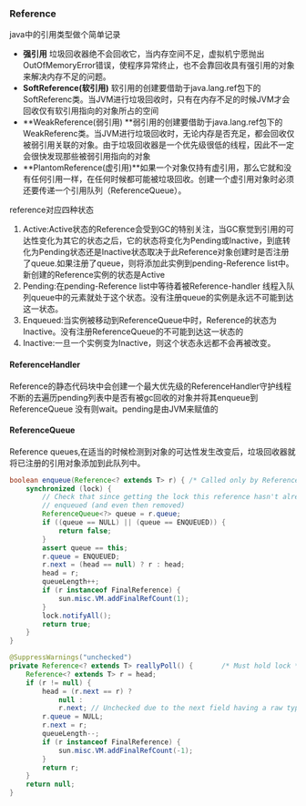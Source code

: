 ### Reference

java中的引用类型做个简单记录

* **强引用** 垃圾回收器绝不会回收它，当内存空间不足，虚拟机宁愿抛出OutOfMemoryError错误，使程序异常终止，也不会靠回收具有强引用的对象来解决内存不足的问题。
*  **SoftReference(软引用)**  软引用的创建要借助于java.lang.ref包下的SoftReferenc类。当JVM进行垃圾回收时，只有在内存不足的时候JVM才会回收仅有软引用指向的对象所占的空间
* **WeakReference(弱引用) **弱引用的创建要借助于java.lang.ref包下的WeakReferenc类。当JVM进行垃圾回收时，无论内存是否充足，都会回收仅被弱引用关联的对象。由于垃圾回收器是一个优先级很低的线程，因此不一定会很快发现那些被弱引用指向的对象
* **PlantomReference(虚引用)**如果一个对象仅持有虚引用，那么它就和没有任何引用一样，在任何时候都可能被垃圾回收。创建一个虚引用对象时必须还要传递一个引用队列（ReferenceQueue）。

reference对应四种状态

1. Active:Active状态的Reference会受到GC的特别关注，当GC察觉到引用的可达性变化为其它的状态之后，它的状态将变化为Pending或Inactive，到底转化为Pending状态还是Inactive状态取决于此Reference对象创建时是否注册了queue.如果注册了queue，则将添加此实例到pending-Reference list中。 新创建的Reference实例的状态是Active
2. Pending:在pending-Reference list中等待着被Reference-handler 线程入队列queue中的元素就处于这个状态。没有注册queue的实例是永远不可能到达这一状态。
3. Enqueued:当实例被移动到ReferenceQueue中时，Reference的状态为Inactive。没有注册ReferenceQueue的不可能到达这一状态的
4. Inactive:一旦一个实例变为Inactive，则这个状态永远都不会再被改变。



#### ReferenceHandler

Reference的静态代码块中会创建一个最大优先级的ReferenceHandler守护线程不断的去遍历pending列表中是否有被gc回收的对象并将其enqueue到ReferenceQueue 没有则wait。pending是由JVM来赋值的





#### ReferenceQueue

Reference queues,在适当的时候检测到对象的可达性发生改变后，垃圾回收器就将已注册的引用对象添加到此队列中。

```java
boolean enqueue(Reference<? extends T> r) { /* Called only by Reference class */
    synchronized (lock) {
        // Check that since getting the lock this reference hasn't already been
        // enqueued (and even then removed)
        ReferenceQueue<?> queue = r.queue;
        if ((queue == NULL) || (queue == ENQUEUED)) {
            return false;
        }
        assert queue == this;
        r.queue = ENQUEUED;
        r.next = (head == null) ? r : head;
        head = r;
        queueLength++;
        if (r instanceof FinalReference) {
            sun.misc.VM.addFinalRefCount(1);
        }
        lock.notifyAll();
        return true;
    }
}

@SuppressWarnings("unchecked")
private Reference<? extends T> reallyPoll() {       /* Must hold lock */
    Reference<? extends T> r = head;
    if (r != null) {
        head = (r.next == r) ?
            null :
            r.next; // Unchecked due to the next field having a raw type in Reference
        r.queue = NULL;
        r.next = r;
        queueLength--;
        if (r instanceof FinalReference) {
            sun.misc.VM.addFinalRefCount(-1);
        }
        return r;
    }
    return null;
}
```



